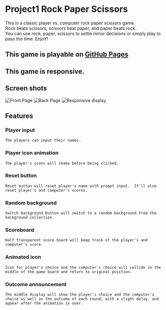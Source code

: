 # Project1 Rock Paper Scissors
This is a classic player vs. computer rock paper scissors game.  
Rock beats scissors, scissors beat paper, and paper beats rock.  
You can use rock, paper, scissors to settle minor decisions or simply play to pass the time. EnjoY!
## This game is playable on [GitHub Pages](https://weixu1220.github.io/project1-RPS/)
## This game is responsive.
## Screen shots
![Front Page](https://weixu1220.github.io/project1-RPS/images/Screenshot2.png)
![Back Page](https://weixu1220.github.io/project1-RPS/images/Screenshot1.png)
![Responsive display](https://weixu1220.github.io/project1-RPS/images/Screenshot3.png)
## Features
### Player input
    The players can input their names.
### Player icon animation
    The player's icons will shake before being clicked.
### Reset button
    Reset button will reset player's name with prompt input.  It'll also reset player's and computer's scores. 
### Random background
    Switch background button will switch to a random background from the background collection.
### Scoreboard
    Half transparent score board will keep track of the player's and computer's score. 
### Animated icon
    Icon for player's choice and the computer's choice will collide in the middle of the game board and return to original position.
### Outcome announcement
    The middle display will show the player's choice and the computer's choice as well as the outcome of each round, with a slight delay, and appear after the animation is over.